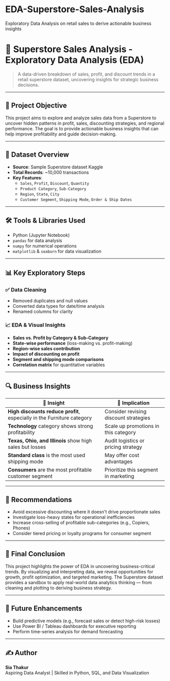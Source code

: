 # EDA-Superstore-Sales-Analysis
Exploratory Data Analysis on retail sales to derive actionable business insights
# 🛒 Superstore Sales Analysis - Exploratory Data Analysis (EDA)

> A data-driven breakdown of sales, profit, and discount trends in a retail superstore dataset, uncovering insights for strategic business decisions.

---

## 🧠 Project Objective

This project aims to explore and analyze sales data from a Superstore to uncover hidden patterns in profit, sales, discounting strategies, and regional performance. The goal is to provide actionable business insights that can help improve profitability and guide decision-making.

---

## 📁 Dataset Overview

- **Source**: Sample Superstore dataset Kaggle
- **Total Records**: ~10,000 transactions
- **Key Features**:
  - `Sales`, `Profit`, `Discount`, `Quantity`
  - `Product Category`, `Sub-Category`
  - `Region`, `State`, `City`
  - `Customer Segment`, `Shipping Mode`, `Order & Ship Dates`

---

## 🛠️ Tools & Libraries Used

- Python (Jupyter Notebook)
- `pandas` for data analysis
- `numpy` for numerical operations
- `matplotlib` & `seaborn` for data visualization

---

## 📊 Key Exploratory Steps

### ✅ Data Cleaning
- Removed duplicates and null values
- Converted data types for date/time analysis
- Renamed columns for clarity

### 📈 EDA & Visual Insights
- **Sales vs. Profit by Category & Sub-Category**
- **State-wise performance** (loss-making vs. profit-making)
- **Region-wise sales contribution**
- **Impact of discounting on profit**
- **Segment and shipping mode comparisons**
- **Correlation matrix** for quantitative variables

---

## 🔍 Business Insights

| 🔎 Insight | 📌 Implication |
|-----------|----------------|
| **High discounts reduce profit**, especially in the Furniture category | Consider revising discount strategies |
| **Technology** category shows strong profitability | Scale up promotions in this category |
| **Texas, Ohio, and Illinois** show high sales but losses | Audit logistics or pricing strategy |
| **Standard class** is the most used shipping mode | May offer cost advantages |
| **Consumers** are the most profitable customer segment | Prioritize this segment in marketing |

---

## 💼 Recommendations

- Avoid excessive discounting where it doesn't drive proportionate sales
- Investigate loss-heavy states for operational inefficiencies
- Increase cross-selling of profitable sub-categories (e.g., Copiers, Phones)
- Consider tiered pricing or loyalty programs for consumer segment

---

## 📌 Final Conclusion

This project highlights the power of EDA in uncovering business-critical trends. By visualizing and interpreting data, we reveal opportunities for growth, profit optimization, and targeted marketing. The Superstore dataset provides a sandbox to apply real-world data analytics thinking — from cleaning and plotting to deriving business strategy.

---

## 🧰 Future Enhancements

- Build predictive models (e.g., forecast sales or detect high-risk losses)
- Use Power BI / Tableau dashboards for executive reporting
- Perform time-series analysis for demand forecasting

---

## ✍️ Author

**Sia Thakur**  
Aspiring Data Analyst | Skilled in Python, SQL, and Data Visualization  
 

